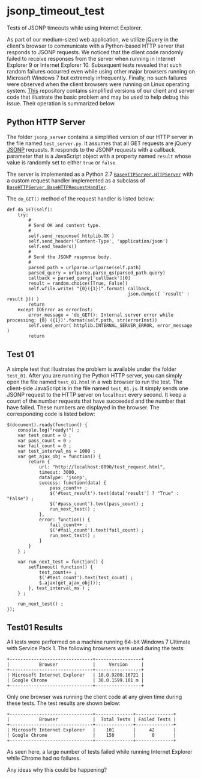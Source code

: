 jsonp_timeout_test
==================

Tests of JSONP timeouts while using Internet Explorer. 

As part of our medium-sized web application, we utilize jQuery in the
client's browser to communicate with a Python-based HTTP server that
responds to JSONP requests. We noticed that the client code randomly
failed to receive responses from the server when running in Internet
Explorer 9 or Internet Explorer 10. Subsequent tests revealed that
such random failures occurred even while using other major browsers
running on Microsoft Windows 7 but extremely infrequently. Finally, no
such failures were observed when the client browsers were running on
Linux operating
system. [This](https://github.com/Q4mn44XH/jsonp_timeout_test)
repository contains simplified versions of our client and server code
that illustrate the basic problem and may be used to help debug this
issue. Their operation is summarized below. 

Python HTTP Server
------------------

The folder `jsonp_server` contains a simplified version of our HTTP
server in the file named `test_server.py`. It assumes that all GET
requests are jQuery
[JSONP](http://bob.ippoli.to/archives/2005/12/05/remote-json-jsonp/)
requests. It responds to the JSONP requests with a callback parameter
that is a JavaScript object with a property named `result` whose value
is randomly set to either `true` or `false`.

The server is implemented as a Python 2.7
[`BaseHTTPServer.HTTPServer`](http://docs.python.org/2/library/basehttpserver.html#BaseHTTPServer.HTTPServer)
with a custom request handler implemented as a subclass of
[`BaseHTTPServer.BaseHTTPRequestHandler`](http://docs.python.org/2/library/basehttpserver.html#BaseHTTPServer.BaseHTTPRequestHandler). 

The `do_GET()` method of the request handler is listed below: 

    def do_GET(self):
        try:
            #
            # Send OK and content type. 
            #
            self.send_response( httplib.OK )
            self.send_header('Content-Type', 'application/json')
            self.end_headers()
            #
            # Send the JSONP response body. 
            #
            parsed_path = urlparse.urlparse(self.path)
            parsed_query = urlparse.parse_qs(parsed_path.query)
            callback = parsed_query['callback'][0]
            result = random.choice([True, False])
            self.wfile.write( "{0}({1})".format( callback, 
                                                 json.dumps({ 'result' : result })) )
            return
        except IOError as errorInst:
            error_message = 'do_GET(): Internal server error while processing: {0} ({1})'.format(self.path, str(errorInst))
            self.send_error( httplib.INTERNAL_SERVER_ERROR, error_message )
            return 

Test 01
-------

A simple test that illustrates the problem is available under the
folder `test_01`. After you are running the Python HTTP server, you
can simply open the file named `test_01.html` in a web browser to run
the test. The client-side JavaScript is in the file named
`test_01.js`. It simply sends one JSONP request to the HTTP server on
`localhost` every second. It keep a count of the number requests that
have succeeded and the number that have failed. These numbers are
displayed in the browser. The corresponding code is listed below:

    $(document).ready(function() {
        console.log("ready!") ;
        var test_count = 0 ;
        var pass_count = 0 ;
        var fail_count = 0 ;
        var test_interval_ms = 1000 ;
        var get_ajax_obj = function() {
            return {
                url: "http://localhost:8090/test_request.html", 
                timeout: 3000, 
                dataType: 'jsonp',
                success: function(data) {
                    pass_count++ ;
                    $('#test_result').text(data['result'] ? "True" : "False") ;
                    $('#pass_count').text(pass_count) ;
                    run_next_test() ;
                }, 
                error: function() {
                    fail_count++ ;
                    $('#fail_count').text(fail_count) ;
                    run_next_test() ;
                }
            }
        } ;
    
        var run_next_test = function() { 
            setTimeout( function() {
                test_count++ ;
                $('#test_count').text(test_count) ;
                $.ajax(get_ajax_obj()); 
            }, test_interval_ms ) ;
        } ;
    
        run_next_test() ;
    });
    


Test01 Results
--------------

All tests were performed on a machine running 64-bit Windows 7
Ultimate with Service Pack 1. The following browsers were used during
the tests:

    +-------------------------------+-----------------+
    |           Browser             |     Version     |
    +-------------------------------+-----------------+
    | Microsoft Internet Explorer   | 10.0.9200.16721 |
    | Google Chrome                 | 30.0.1599.101 m |
    +-------------------------------+-----------------+

Only one browser was running the client code at any given time during
these tests. The test results are shown below:

    +-------------------------------+--------------+--------------+
    |           Browser             |  Total Tests | Failed Tests |
    +-------------------------------+--------------+--------------+
    | Microsoft Internet Explorer   |    101       |     42       |
    | Google Chrome                 |    150       |      0       |
    +-------------------------------+--------------+--------------+

As seen here, a large number of tests failed while running Internet
Explorer while Chrome had no failures.

Any ideas why this could be happening?
